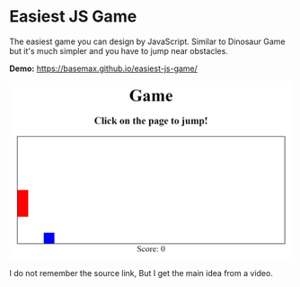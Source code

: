 # Easiest JS Game

The easiest game you can design by JavaScript. Similar to Dinosaur Game but it's much simpler and you have to jump near obstacles.

**Demo:** https://basemax.github.io/easiest-js-game/

[![Easiest JS Game](preview.jpg)](https://basemax.github.io/easiest-js-game/)

I do not remember the source link, But I get the main idea from a video.
